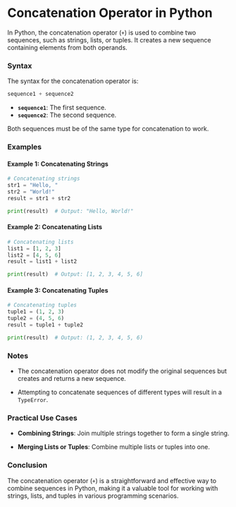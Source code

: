 # Concatenation Operator in Python

In Python, the concatenation operator (`+`) is used to combine two sequences, such as strings, lists, or tuples. It creates a new sequence containing elements from both operands.

### Syntax

The syntax for the concatenation operator is:

```python
sequence1 + sequence2
```

- **`sequence1`**: The first sequence.
- **`sequence2`**: The second sequence.

Both sequences must be of the same type for concatenation to work.

### Examples

#### Example 1: Concatenating Strings

```python
# Concatenating strings
str1 = "Hello, "
str2 = "World!"
result = str1 + str2

print(result)  # Output: "Hello, World!"
```

#### Example 2: Concatenating Lists

```python
# Concatenating lists
list1 = [1, 2, 3]
list2 = [4, 5, 6]
result = list1 + list2

print(result)  # Output: [1, 2, 3, 4, 5, 6]
```

#### Example 3: Concatenating Tuples

```python
# Concatenating tuples
tuple1 = (1, 2, 3)
tuple2 = (4, 5, 6)
result = tuple1 + tuple2

print(result)  # Output: (1, 2, 3, 4, 5, 6)
```

### Notes

- The concatenation operator does not modify the original sequences but creates and returns a new sequence.
  
- Attempting to concatenate sequences of different types will result in a `TypeError`.

### Practical Use Cases

- **Combining Strings**: Join multiple strings together to form a single string.
  
- **Merging Lists or Tuples**: Combine multiple lists or tuples into one.

### Conclusion

The concatenation operator (`+`) is a straightforward and effective way to combine sequences in Python, making it a valuable tool for working with strings, lists, and tuples in various programming scenarios.